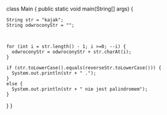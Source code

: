 
class Main {
  public static void main(String[] args) {

    String str = "kajak";
    String odwroconyStr = "";
    
    

    for (int i = str.length() - 1; i >=0; --i) {
      odwroconyStr = odwroconyStr + str.charAt(i);
    }

    if (str.toLowerCase().equals(reverseStr.toLowerCase())) {
      System.out.println(str + " .");
    }
    else {
      System.out.println(str + " nie jest palindromem");
    }
  }
}
